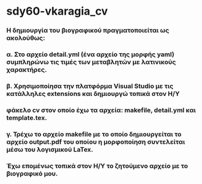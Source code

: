 # sdy60-vkaragia_cv
### Η δημιουργία του βιογραφικού πραγματοποιείται ως ακολούθως:
### α. Στο αρχείο detail.yml (ένα αρχείο της μορφής yaml) συμπληρώνω τις τιμές των μεταβλητών με λατινικούς χαρακτήρες. 
### β. Χρησιμοποίησα την πλατφόρμα Visual Studio με τις κατάλληλες extensions και δημιουργώ τοπικά στον Η/Υ 
### φάκελο cv στον οποίο έχω τα αρχεία: makefile, detail.yml και template.tex. 
### γ. Τρέχω το αρχείο makefile με το οποίο δημιουργείται το αρχείο output.pdf του οποίου η μορφοποίηση συντελείται μέσω του λογισμικού LaTex.
### Έχω επομένως τοπικά στον Η/Υ το ζητούμενο αρχείο με το βιογραφικό μου. 
